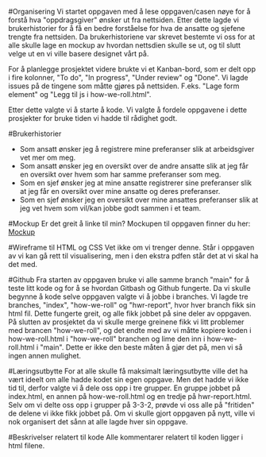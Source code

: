 
#Organisering
Vi startet oppgaven med å lese oppgaven/casen nøye for å forstå hva "oppdragsgiver" ønsker ut fra nettsiden. 
Etter dette lagde vi brukerhistorier for å få en bedre forståelse for hva de ansatte og sjefene trengte fra nettsiden.
Da brukerhistoriene var skrevet bestemte vi oss for at alle skulle lage en mockup av hvordan nettsdien skulle se ut,
og til slutt velge ut en vi ville basere designet vårt på.

For å planlegge prosjektet videre brukte vi et Kanban-bord, som er delt opp i fire kolonner, "To do", "In progress", "Under review"
og "Done". Vi lagde issues på de tingene som måtte gjøres på nettsiden. F.eks. "Lage form element" og "Legg til js i how-we-roll.html".

Etter dette valgte vi å starte å kode. Vi valgte å fordele oppgavene 
i dette prosjekter for bruke tiden vi hadde til rådighet godt.

#Brukerhistorier
- Som ansatt ønsker jeg å registrere mine preferanser slik at arbeidsgiver vet mer om meg.
- Som ansatt ønsker jeg en oversikt over de andre ansatte slik at jeg får en oversikt over hvem som har samme preferanser som meg.
- Som en sjef ønsker jeg at mine ansatte registrerer sine preferanser slik at jeg får en oversikt over mine ansatte og deres preferanser.
- Som en sjef ønsker jeg en oversikt over mine ansattes preferanser slik at jeg vet hvem som vil/kan jobbe godt sammen i et team.

#Mockup
Er det greit å linke til min?
Mockupen til oppgaven finner du her:
[Mockup](https://xd.adobe.com/view/76174228-f850-4944-9265-3ef62bd8c897-2344/)

#Wireframe til HTML og CSS
Vet ikke om vi trenger denne. Står i oppgaven av vi kan 
gå rett til visualisering, men i den ekstra pdfen står det at vi skal ha det med. 

#Github
Fra starten av oppgaven bruke vi alle samme branch "main" for å teste litt kode og for å se
hvordan Gitbash og Github fungerte. Da vi skulle begynne å kode selve oppgaven valgte vi å jobbe i branches. 
Vi lagde tre branches, "index", "how-we-roll" og "hwr-report", hvor hver branch fikk sin html fil. Dette
fungerte greit, og alle fikk jobbet på sine deler av oppgaven. På slutten av prosjektet
da vi skulle merge greinene fikk vi litt problemer med brancen "how-we-roll", og det endte med av vi måtte
kopiere koden i how-we-roll.html i "how-we-roll" branchen og lime den inn i how-we-roll.html i "main". Dette er ikke 
den beste måten å gjør det på, men vi så ingen annen mulighet.

#Læringsutbytte
For at alle skulle få maksimalt læringsutbytte ville det ha vært ideelt om alle hadde kodet sin egen oppgave. 
Men det hadde vi ikke tid til, derfor valgte vi å dele oss opp i tre grupper. 
En gruppe jobbet på index.html, en annen på how-we-roll.html og en tredje på hwr-report.html. 
Selv om vi delte oss opp i grupper på 3-3-2, prøvde vi oss alle på "fritiden" de delene vi ikke fikk jobbet på.
Om vi skulle gjort oppgaven på nytt, ville vi nok organisert det sånn at alle lagde hver sin oppgave.

#Beskrivelser relatert til kode
Alle kommentarer relatert til koden ligger i html filene.

